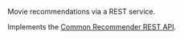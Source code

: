 Movie recommendations via a REST service.

Implements the [Common Recommender REST API](http://recsyswiki.com/mediawiki/index.php?title=Common_Recommender_REST_API).
